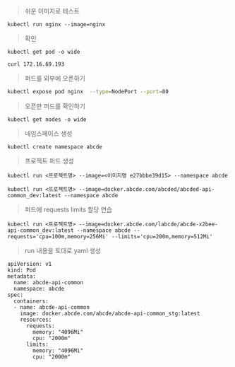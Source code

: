 > 쉬운 이미지로 테스트

```shell
kubectl run nginx --image=nginx
```

> 확인

```shell
kubectl get pod -o wide

curl 172.16.69.193
```

> 퍼드를 외부에 오픈하기

```bash
kubectl expose pod nginx  --type=NodePort --port=80
```

> 오픈한 퍼드를 확인하기

```shell
kubectl get nodes -o wide
```

> 네임스페이스 생성

```shell
kubectl create namespace abcde
```

> 프로젝트 퍼드 생성

```shell
kubectl run <프로젝트명> --image=<이미지명 e27bbbe39d15> --namespace abcde
```

```shell
kubectl run <프로젝트명> --image=docker.abcde.com/abcded/abcded-api-common_dev:latest --namespace abcde
```

> 퍼드에 requests limits 할당 연습

```shell
kubectl run <프로젝트명> --image=docker.abcde.com/labcde/abcde-x2bee-api-common_dev:latest --namespace abcde --requests='cpu=100m,memory=256Mi' --limits='cpu=200m,memory=512Mi'
```

> run 내용을 토대로 yaml 생성

```shell
apiVersion: v1
kind: Pod
metadata:
  name: abcde-api-common
  namespace: abcde
spec:
  containers:
  - name: abcde-api-common
    image: docker.abcde.com/abcde/abcde-api-common_stg:latest
    resources:
      requests:
        memory: "4096Mi"
        cpu: "2000m"
      limits:
        memory: "4096Mi"
        cpu: "2000m"
```
